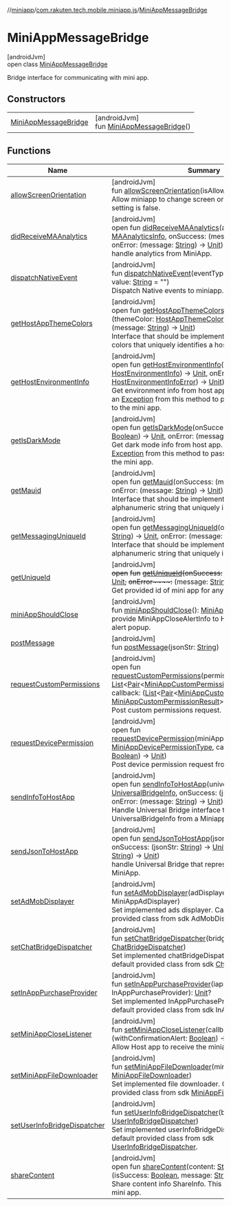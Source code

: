 //[miniapp](../../../index.md)/[com.rakuten.tech.mobile.miniapp.js](../index.md)/[MiniAppMessageBridge](index.md)

# MiniAppMessageBridge

[androidJvm]\
open class [MiniAppMessageBridge](index.md)

Bridge interface for communicating with mini app.

## Constructors

| | |
|---|---|
| [MiniAppMessageBridge](-mini-app-message-bridge.md) | [androidJvm]<br>fun [MiniAppMessageBridge](-mini-app-message-bridge.md)() |

## Functions

| Name | Summary |
|---|---|
| [allowScreenOrientation](allow-screen-orientation.md) | [androidJvm]<br>fun [allowScreenOrientation](allow-screen-orientation.md)(isAllowed: [Boolean](https://kotlinlang.org/api/latest/jvm/stdlib/kotlin/-boolean/index.html))<br>Allow miniapp to change screen orientation. The default setting is false. |
| [didReceiveMAAnalytics](did-receive-m-a-analytics.md) | [androidJvm]<br>open fun [didReceiveMAAnalytics](did-receive-m-a-analytics.md)(analyticsInfo: [MAAnalyticsInfo](../../com.rakuten.tech.mobile.miniapp.analytics/-m-a-analytics-info/index.md), onSuccess: (message: [String](https://kotlinlang.org/api/latest/jvm/stdlib/kotlin/-string/index.html)) -&gt; [Unit](https://kotlinlang.org/api/latest/jvm/stdlib/kotlin/-unit/index.html), onError: (message: [String](https://kotlinlang.org/api/latest/jvm/stdlib/kotlin/-string/index.html)) -&gt; [Unit](https://kotlinlang.org/api/latest/jvm/stdlib/kotlin/-unit/index.html))<br>handle analytics from MiniApp. |
| [dispatchNativeEvent](dispatch-native-event.md) | [androidJvm]<br>fun [dispatchNativeEvent](dispatch-native-event.md)(eventType: [NativeEventType](../-native-event-type/index.md), value: [String](https://kotlinlang.org/api/latest/jvm/stdlib/kotlin/-string/index.html) = "")<br>Dispatch Native events to miniapp. |
| [getHostAppThemeColors](get-host-app-theme-colors.md) | [androidJvm]<br>open fun [getHostAppThemeColors](get-host-app-theme-colors.md)(onSuccess: (themeColor: [HostAppThemeColors](../../com.rakuten.tech.mobile.miniapp.js.hostenvironment/-host-app-theme-colors/index.md)) -&gt; [Unit](https://kotlinlang.org/api/latest/jvm/stdlib/kotlin/-unit/index.html), onError: (message: [String](https://kotlinlang.org/api/latest/jvm/stdlib/kotlin/-string/index.html)) -&gt; [Unit](https://kotlinlang.org/api/latest/jvm/stdlib/kotlin/-unit/index.html))<br>Interface that should be implemented to return theme colors that uniquely identifies a host. |
| [getHostEnvironmentInfo](get-host-environment-info.md) | [androidJvm]<br>open fun [getHostEnvironmentInfo](get-host-environment-info.md)(onSuccess: (info: [HostEnvironmentInfo](../../com.rakuten.tech.mobile.miniapp.js.hostenvironment/-host-environment-info/index.md)) -&gt; [Unit](https://kotlinlang.org/api/latest/jvm/stdlib/kotlin/-unit/index.html), onError: (infoError: [HostEnvironmentInfoError](../../com.rakuten.tech.mobile.miniapp.js.hostenvironment/-host-environment-info-error/index.md)) -&gt; [Unit](https://kotlinlang.org/api/latest/jvm/stdlib/kotlin/-unit/index.html))<br>Get environment info from host app. You can also throw an [Exception](https://kotlinlang.org/api/latest/jvm/stdlib/kotlin/-exception/index.html) from this method to pass an error message to the mini app. |
| [getIsDarkMode](get-is-dark-mode.md) | [androidJvm]<br>open fun [getIsDarkMode](get-is-dark-mode.md)(onSuccess: (isDarkMode: [Boolean](https://kotlinlang.org/api/latest/jvm/stdlib/kotlin/-boolean/index.html)) -&gt; [Unit](https://kotlinlang.org/api/latest/jvm/stdlib/kotlin/-unit/index.html), onError: (message: [String](https://kotlinlang.org/api/latest/jvm/stdlib/kotlin/-string/index.html)) -&gt; [Unit](https://kotlinlang.org/api/latest/jvm/stdlib/kotlin/-unit/index.html))<br>Get dark mode info from host app. You can also throw an [Exception](https://kotlinlang.org/api/latest/jvm/stdlib/kotlin/-exception/index.html) from this method to pass an error message to the mini app. |
| [getMauid](get-mauid.md) | [androidJvm]<br>open fun [getMauid](get-mauid.md)(onSuccess: (mauId: [String](https://kotlinlang.org/api/latest/jvm/stdlib/kotlin/-string/index.html)) -&gt; [Unit](https://kotlinlang.org/api/latest/jvm/stdlib/kotlin/-unit/index.html), onError: (message: [String](https://kotlinlang.org/api/latest/jvm/stdlib/kotlin/-string/index.html)) -&gt; [Unit](https://kotlinlang.org/api/latest/jvm/stdlib/kotlin/-unit/index.html))<br>Interface that should be implemented to return alphanumeric string that uniquely identifies a device. |
| [getMessagingUniqueId](get-messaging-unique-id.md) | [androidJvm]<br>open fun [getMessagingUniqueId](get-messaging-unique-id.md)(onSuccess: (uniqueId: [String](https://kotlinlang.org/api/latest/jvm/stdlib/kotlin/-string/index.html)) -&gt; [Unit](https://kotlinlang.org/api/latest/jvm/stdlib/kotlin/-unit/index.html), onError: (message: [String](https://kotlinlang.org/api/latest/jvm/stdlib/kotlin/-string/index.html)) -&gt; [Unit](https://kotlinlang.org/api/latest/jvm/stdlib/kotlin/-unit/index.html))<br>Interface that should be implemented to return alphanumeric string that uniquely identifies a device. |
| [getUniqueId](get-unique-id.md) | [androidJvm]<br>~~open~~ ~~fun~~ [~~getUniqueId~~](get-unique-id.md)~~(~~~~onSuccess~~~~:~~ (uniqueId: [String](https://kotlinlang.org/api/latest/jvm/stdlib/kotlin/-string/index.html)) -&gt; [Unit](https://kotlinlang.org/api/latest/jvm/stdlib/kotlin/-unit/index.html)~~,~~ ~~onError~~~~:~~ (message: [String](https://kotlinlang.org/api/latest/jvm/stdlib/kotlin/-string/index.html)) -&gt; [Unit](https://kotlinlang.org/api/latest/jvm/stdlib/kotlin/-unit/index.html)~~)~~<br>Get provided id of mini app for any purpose. |
| [miniAppShouldClose](mini-app-should-close.md) | [androidJvm]<br>fun [miniAppShouldClose](mini-app-should-close.md)(): [MiniAppCloseAlertInfo](../../com.rakuten.tech.mobile.miniapp.closealert/-mini-app-close-alert-info/index.md)?<br>provide MiniAppCloseAlertInfo to HostApp to show close alert popup. |
| [postMessage](post-message.md) | [androidJvm]<br>fun [postMessage](post-message.md)(jsonStr: [String](https://kotlinlang.org/api/latest/jvm/stdlib/kotlin/-string/index.html)) |
| [requestCustomPermissions](request-custom-permissions.md) | [androidJvm]<br>open fun [requestCustomPermissions](request-custom-permissions.md)(permissionsWithDescription: [List](https://kotlinlang.org/api/latest/jvm/stdlib/kotlin.collections/-list/index.html)&lt;[Pair](https://kotlinlang.org/api/latest/jvm/stdlib/kotlin/-pair/index.html)&lt;[MiniAppCustomPermissionType](../../com.rakuten.tech.mobile.miniapp.permission/-mini-app-custom-permission-type/index.md), [String](https://kotlinlang.org/api/latest/jvm/stdlib/kotlin/-string/index.html)&gt;&gt;, callback: ([List](https://kotlinlang.org/api/latest/jvm/stdlib/kotlin.collections/-list/index.html)&lt;[Pair](https://kotlinlang.org/api/latest/jvm/stdlib/kotlin/-pair/index.html)&lt;[MiniAppCustomPermissionType](../../com.rakuten.tech.mobile.miniapp.permission/-mini-app-custom-permission-type/index.md), [MiniAppCustomPermissionResult](../../com.rakuten.tech.mobile.miniapp.permission/-mini-app-custom-permission-result/index.md)&gt;&gt;) -&gt; [Unit](https://kotlinlang.org/api/latest/jvm/stdlib/kotlin/-unit/index.html))<br>Post custom permissions request. |
| [requestDevicePermission](request-device-permission.md) | [androidJvm]<br>open fun [requestDevicePermission](request-device-permission.md)(miniAppPermissionType: [MiniAppDevicePermissionType](../../com.rakuten.tech.mobile.miniapp.permission/-mini-app-device-permission-type/index.md), callback: (isGranted: [Boolean](https://kotlinlang.org/api/latest/jvm/stdlib/kotlin/-boolean/index.html)) -&gt; [Unit](https://kotlinlang.org/api/latest/jvm/stdlib/kotlin/-unit/index.html))<br>Post device permission request from external. |
| [sendInfoToHostApp](send-info-to-host-app.md) | [androidJvm]<br>open fun [sendInfoToHostApp](send-info-to-host-app.md)(universalBridgeInfo: [UniversalBridgeInfo](../../com.rakuten.tech.mobile.miniapp.js.universalbridge/-universal-bridge-info/index.md), onSuccess: (jsonStr: [String](https://kotlinlang.org/api/latest/jvm/stdlib/kotlin/-string/index.html)) -&gt; [Unit](https://kotlinlang.org/api/latest/jvm/stdlib/kotlin/-unit/index.html), onError: (message: [String](https://kotlinlang.org/api/latest/jvm/stdlib/kotlin/-string/index.html)) -&gt; [Unit](https://kotlinlang.org/api/latest/jvm/stdlib/kotlin/-unit/index.html))<br>Handle Universal Bridge interface that sends UniversalBridgeInfo from a Miniapp. |
| [sendJsonToHostApp](send-json-to-host-app.md) | [androidJvm]<br>open fun [sendJsonToHostApp](send-json-to-host-app.md)(jsonStr: [String](https://kotlinlang.org/api/latest/jvm/stdlib/kotlin/-string/index.html), onSuccess: (jsonStr: [String](https://kotlinlang.org/api/latest/jvm/stdlib/kotlin/-string/index.html)) -&gt; [Unit](https://kotlinlang.org/api/latest/jvm/stdlib/kotlin/-unit/index.html), onError: (message: [String](https://kotlinlang.org/api/latest/jvm/stdlib/kotlin/-string/index.html)) -&gt; [Unit](https://kotlinlang.org/api/latest/jvm/stdlib/kotlin/-unit/index.html))<br>handle Universal Bridge that represented as a json from MiniApp. |
| [setAdMobDisplayer](set-ad-mob-displayer.md) | [androidJvm]<br>fun [setAdMobDisplayer](set-ad-mob-displayer.md)(adDisplayer: MiniAppAdDisplayer)<br>Set implemented ads displayer. Can use the default provided class from sdk AdMobDisplayer. |
| [setChatBridgeDispatcher](set-chat-bridge-dispatcher.md) | [androidJvm]<br>fun [setChatBridgeDispatcher](set-chat-bridge-dispatcher.md)(bridgeDispatcher: [ChatBridgeDispatcher](../../com.rakuten.tech.mobile.miniapp.js.chat/-chat-bridge-dispatcher/index.md))<br>Set implemented chatBridgeDispatcher. Can use the default provided class from sdk [ChatBridgeDispatcher](../../com.rakuten.tech.mobile.miniapp.js.chat/-chat-bridge-dispatcher/index.md). |
| [setInAppPurchaseProvider](set-in-app-purchase-provider.md) | [androidJvm]<br>fun [setInAppPurchaseProvider](set-in-app-purchase-provider.md)(iapProvider: InAppPurchaseProvider): [Unit](https://kotlinlang.org/api/latest/jvm/stdlib/kotlin/-unit/index.html)?<br>Set implemented InAppPurchaseProvider. Can use the default provided class from sdk InAppPurchaseProvider. |
| [setMiniAppCloseListener](set-mini-app-close-listener.md) | [androidJvm]<br>fun [setMiniAppCloseListener](set-mini-app-close-listener.md)(callback: (withConfirmationAlert: [Boolean](https://kotlinlang.org/api/latest/jvm/stdlib/kotlin/-boolean/index.html)) -&gt; [Unit](https://kotlinlang.org/api/latest/jvm/stdlib/kotlin/-unit/index.html))<br>Allow Host app to receive the miniapp close event. |
| [setMiniAppFileDownloader](set-mini-app-file-downloader.md) | [androidJvm]<br>fun [setMiniAppFileDownloader](set-mini-app-file-downloader.md)(miniAppFileDownloader: [MiniAppFileDownloader](../../com.rakuten.tech.mobile.miniapp.file/-mini-app-file-downloader/index.md))<br>Set implemented file downloader. Can use the default provided class from sdk [MiniAppFileDownloaderDefault](../../com.rakuten.tech.mobile.miniapp.file/-mini-app-file-downloader-default/index.md). |
| [setUserInfoBridgeDispatcher](set-user-info-bridge-dispatcher.md) | [androidJvm]<br>fun [setUserInfoBridgeDispatcher](set-user-info-bridge-dispatcher.md)(bridgeDispatcher: [UserInfoBridgeDispatcher](../../com.rakuten.tech.mobile.miniapp.js.userinfo/-user-info-bridge-dispatcher/index.md))<br>Set implemented userInfoBridgeDispatcher. Can use the default provided class from sdk [UserInfoBridgeDispatcher](../../com.rakuten.tech.mobile.miniapp.js.userinfo/-user-info-bridge-dispatcher/index.md). |
| [shareContent](share-content.md) | [androidJvm]<br>open fun [shareContent](share-content.md)(content: [String](https://kotlinlang.org/api/latest/jvm/stdlib/kotlin/-string/index.html), callback: (isSuccess: [Boolean](https://kotlinlang.org/api/latest/jvm/stdlib/kotlin/-boolean/index.html), message: [String](https://kotlinlang.org/api/latest/jvm/stdlib/kotlin/-string/index.html)?) -&gt; [Unit](https://kotlinlang.org/api/latest/jvm/stdlib/kotlin/-unit/index.html))<br>Share content info ShareInfo. This info is provided by mini app. |
